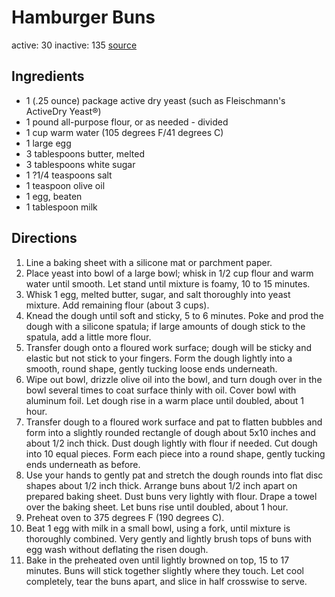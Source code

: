 # Hamburger Buns
active: 30
inactive: 135
[source](https://www.allrecipes.com/recipe/233652/homemade-hamburger-buns/)
## Ingredients
* 1 (.25 ounce) package active dry yeast (such as Fleischmann's ActiveDry Yeast®)
* 1 pound all-purpose flour, or as needed - divided
* 1 cup warm water (105 degrees F/41 degrees C)
* 1 large egg
* 3 tablespoons butter, melted
* 3 tablespoons white sugar
* 1 ?1/4 teaspoons salt
* 1 teaspoon olive oil
* 1 egg, beaten
* 1 tablespoon milk
## Directions
1. Line a baking sheet with a silicone mat or parchment paper.
2. Place yeast into bowl of a large bowl; whisk in 1/2 cup flour and warm water until smooth. Let stand until mixture is foamy, 10 to 15 minutes.
3. Whisk 1 egg, melted butter, sugar, and salt thoroughly into yeast mixture. Add remaining flour (about 3 cups).
4. Knead the dough until soft and sticky, 5 to 6 minutes. Poke and prod the dough with a silicone spatula; if large amounts of dough stick to the spatula, add a little more flour.
5. Transfer dough onto a floured work surface; dough will be sticky and elastic but not stick to your fingers. Form the dough lightly into a smooth, round shape, gently tucking loose ends underneath.
6. Wipe out bowl, drizzle olive oil into the bowl, and turn dough over in the bowl several times to coat surface thinly with oil. Cover bowl with aluminum foil. Let dough rise in a warm place until doubled, about 1 hour.
7. Transfer dough to a floured work surface and pat to flatten bubbles and form into a slightly rounded rectangle of dough about 5x10 inches and about 1/2 inch thick. Dust dough lightly with flour if needed. Cut dough into 10 equal pieces. Form each piece into a round shape, gently tucking ends underneath as before.
8. Use your hands to gently pat and stretch the dough rounds into flat disc shapes about 1/2 inch thick. Arrange buns about 1/2 inch apart on prepared baking sheet. Dust buns very lightly with flour. Drape a towel over the baking sheet. Let buns rise until doubled, about 1 hour.
9. Preheat oven to 375 degrees F (190 degrees C).
10. Beat 1 egg with milk in a small bowl, using a fork, until mixture is thoroughly combined. Very gently and lightly brush tops of buns with egg wash without deflating the risen dough.
11. Bake in the preheated oven until lightly browned on top, 15 to 17 minutes. Buns will stick together slightly where they touch. Let cool completely, tear the buns apart, and slice in half crosswise to serve.
